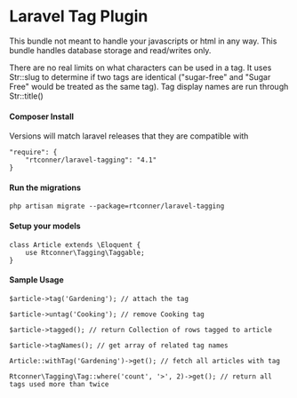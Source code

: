 Laravel Tag Plugin
============

This bundle not meant to handle your javascripts or html in any way. This bundle handles database storage and read/writes only.

There are no real limits on what characters can be used in a tag. It uses Str::slug to determine if two tags are identical ("sugar-free" and "Sugar Free" would be treated as the same tag). Tag display names are run through Str::title()

#### Composer Install

Versions will match laravel releases that they are compatible with

    "require": {
        "rtconner/laravel-tagging": "4.1"
    }

#### Run the migrations

	php artisan migrate --package=rtconner/laravel-tagging
	
#### Setup your models

    class Article extends \Eloquent {
        use Rtconner\Tagging\Taggable;
    }

#### Sample Usage

    $article->tag('Gardening'); // attach the tag
    
    $article->untag('Cooking'); // remove Cooking tag
    
    $article->tagged(); // return Collection of rows tagged to article
    
    $article->tagNames(); // get array of related tag names	
    
    Article::withTag('Gardening')->get(); // fetch all articles with tag
    
    Rtconner\Tagging\Tag::where('count', '>', 2)->get(); // return all tags used more than twice